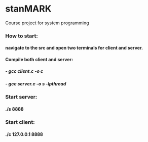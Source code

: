 # stanMARK
Course project for system programming

### How to start:
#### navigate to the src and open two terminals for client and server.

#### Compile both client and server:
##### - gcc client.c -o c 
##### - gcc server.c -o s -lpthread

### Start server:
#### ./s 8888

### Start client:
#### ./c 127.0.0.1 8888
